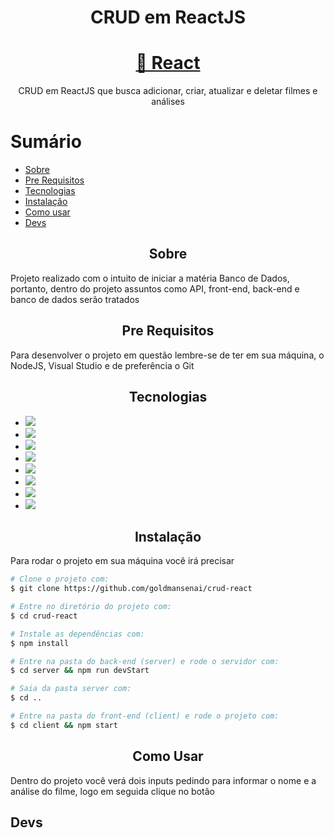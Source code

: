 <h1 align="center">CRUD em ReactJS</h1>

<h1 align="center">
    <a href="https://pt-br.reactjs.org/">🔗 React</a>
</h1>
<p align="center">CRUD em ReactJS que busca adicionar, criar, atualizar e deletar filmes e análises</p>

Sumário
=================
<!--ts-->
   * [Sobre](#Sobre)
   * [Pre Requisitos](#pre-requisitos)
   * [Tecnologias](#tecnologias)
   * [Instalação](#instalacao)
   * [Como usar](#como-usar)
   * [Devs](#devs)
<!--te-->

<h2 align="center">Sobre</h2>
<p>Projeto realizado com o intuito de iniciar a matéria Banco de Dados, portanto, dentro do projeto assuntos como API, front-end, back-end e banco de dados serão tratados</p>

<h2 align="center">Pre Requisitos</h2>
<p>Para desenvolver o projeto em questão lembre-se de ter em sua máquina, o NodeJS, Visual Studio e de preferência o Git</p>

<h2 align="center">Tecnologias</h2>
<ul>
    <li><img src="https://img.shields.io/badge/react-v17.0.2-yellow"/></li>
    <li><img src="https://img.shields.io/badge/axios-v0.24.0-blue"/></li>
    <li><img src="https://img.shields.io/badge/bootstrap-v5.1.3-blueviolet"/></li>
    <li><img src="https://img.shields.io/badge/cors-v2.8.5-lightgrey"/></li>
    <li><img src="https://img.shields.io/badge/express-v4.17.1-orange"/></li>
    <li><img src="https://img.shields.io/badge/mysql-v2.18.1-brightgreen"/></li>
    <li><img src="https://img.shields.io/badge/mysql2-v2.3.2-green"/></li>
    <li><img src="https://img.shields.io/badge/nodemon-v2.0.14-yellowgreen"/></li>
</ul>

<h2 align="center">Instalação</h2>
<p>Para rodar o projeto em sua máquina você irá precisar</p>

```bash
# Clone o projeto com:
$ git clone https://github.com/goldmansenai/crud-react
```

```bash
# Entre no diretório do projeto com: 
$ cd crud-react
```

```bash
# Instale as dependências com:
$ npm install
```

```bash
# Entre na pasta do back-end (server) e rode o servidor com:
$ cd server && npm run devStart
```

```bash
# Saia da pasta server com:
$ cd ..
```

```bash
# Entre na pasta do front-end (client) e rode o projeto com:
$ cd client && npm start
```

<h2 align="center">Como Usar</h2>
<p>Dentro do projeto você verá dois inputs pedindo para informar o nome e a análise do filme, logo em seguida clique no botão</p>

<h2>Devs</h2>

